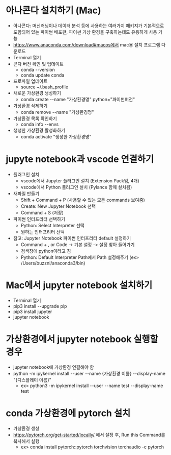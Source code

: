 # 아나콘다 설치하기 (Mac)
- 아나콘다: 머신러닝이나 데이터 분석 등에 사용하는 여러가지 패키지가 기본적으로 포함되어 있는 파이썬 배포판, 파이썬 가상 환경을 구축하는데도 유용하게 사용 가능
- https://www.anaconda.com/download#macos에서 mac용 설치 프로그램 다운로드
- Terminal 열기
- 콘다 버전 확인 및 업데이트
  - conda --version
  - conda update conda
- 프로파일 업데이트
  - source ~/.bash_profile
- 새로운 가상환경 생성하기
  - conda create --name "가상환경명" python="파이썬버전"
- 가상환경 삭제하기
  - conda remove --name "가상환경명"
- 가상환경 목록 확인하기
  - conda info --envs
- 생성한 가상환경 활성화하기
  - conda activate "생성한 가상환경명"


# jupyte notebook과 vscode 연결하기
- 플러그인 설치
  - vscode에서 Jupyter 플러그인 설치 (Extension Pack임, 4개)
  - vscode에서 Python 플러그인 설치 (Pylance 함께 설치됨)
- 새파일 만들기
  - Shift + Command + P (사용할 수 있는 모든 commands 보여줌)
  - Create: New Jupyter Notebook 선택
  - Command + S (저장)
- 파이썬 인터프리터 선택하기
  - Python: Select Interpreter 선택
  - 원하는 인터프리터 선택
- 참고: Jupyter Notebook 파이썬 인터프리터 default 설정하기
  - Command + , or Code -> 기본 설정 -> 설정 찾아 들어가기
  - 검색창에 python이라고 침
  - Python: Default Interpreter Path에서 Path 설정해주기 (ex> /Users/buzzni/anaconda3/bin)

   
# Mac에서 jupyter notebook 설치하기
- Terminal 열기
- pip3 install --upgrade pip
- pip3 install jupyter
- jupyter notebook

# 가상환경에서 jupyter notebook 실행할 경우
- jupyter notebook에 가상환경 연결해야 함
- python -m ipykernel install --user --name {가상환경 이름} --display-name "{디스플레이 이름}"
  - ex> python3 -m ipykernel install --user --name test --display-name test
  
# conda 가상환경에 pytorch 설치
- 가상환경 생성
- https://pytorch.org/get-started/locally/ 에서 설정 후, Run this Command를 복사해서 실행
  - ex> conda install pytorch::pytorch torchvision torchaudio -c pytorch




